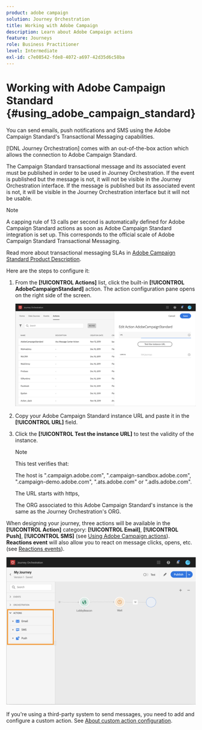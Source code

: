 ```yaml
---
product: adobe campaign
solution: Journey Orchestration
title: Working with Adobe Campaign
description: Learn about Adobe Campaign actions
feature: Journeys
role: Business Practitioner
level: Intermediate
exl-id: c7e08542-fde8-4072-a697-42d35d6c58ba
---
```

# Working with Adobe Campaign Standard {#using_adobe_campaign_standard}

You can send emails, push notifications and SMS using the Adobe Campaign Standard's Transactional Messaging capabilities.

[!DNL Journey Orchestration] comes with an out-of-the-box action which allows the connection to Adobe Campaign Standard. 

The Campaign Standard transactional message and its associated event must be published in order to be used in Journey Orchestration. If the event is published but the message is not, it will not be visible in the Journey Orchestration interface. If the message is published but its associated event is not, it will be visible in the Journey Orchestration interface but it will not be usable.

>[!NOTE]
>
>A capping rule of 13 calls per second is automatically defined for Adobe Campaign Standard actions as soon as Adobe Campaign Standard integration is set up. This corresponds to the official scale of Adobe Campaign Standard Transactional Messaging.
>
>Read more about transactional messaging SLAs in [Adobe Campaign Standard Product Description](https://helpx.adobe.com/legal/product-descriptions/campaign-standard.html).

Here are the steps to configure it:

1. From the **[!UICONTROL Actions]** list, click the built-in **[!UICONTROL AdobeCampaignStandard]** action. The action configuration pane opens on the right side of the screen.

    ![](../assets/actioncampaign.png)

1. Copy your Adobe Campaign Standard instance URL and paste it in the **[!UICONTROL URL]** field.

1. Click the **[!UICONTROL Test the instance URL]** to test the validity of the instance.

    >[!NOTE]
    >
    >This test verifies that:
    >
    >The host is ".campaign.adobe.com", ".campaign-sandbox.adobe.com", ".campaign-demo.adobe.com", ".ats.adobe.com" or ".adls.adobe.com".
    >
    >The URL starts with https,
    >
    >The ORG associated to this Adobe Campaign Standard's instance is the same as the Journey Orchestration's ORG.

When designing your journey, three actions will be available in the **[!UICONTROL Action]** category: **[!UICONTROL Email]**, **[!UICONTROL Push]**, **[!UICONTROL SMS]** (see [Using Adobe Campaign actions](../building-journeys/using-adobe-campaign-actions.md)). **Reactions event** will also allow you to react on message clicks, opens, etc. (see [Reactions events](../building-journeys/reaction-events.md)).

![](../assets/journey58.png)

If you're using a third-party system to send messages, you need to add and configure a custom action. See [About custom action configuration](../action/about-custom-action-configuration.md).
